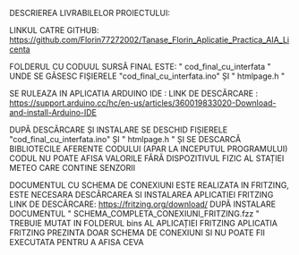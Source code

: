 DESCRIEREA LIVRABILELOR PROIECTULUI: 

LINKUL CATRE GITHUB: https://github.com/Florin77272002/Tanase_Florin_Aplicatie_Practica_AIA_Licenta

FOLDERUL CU CODUUL SURSĂ FINAL ESTE: " cod_final_cu_interfata " UNDE SE GĂSESC FIȘIERELE "cod_final_cu_interfata.ino" ȘI " htmlpage.h "

SE RULEAZA IN APLICATIA ARDUINO IDE : LINK DE DESCĂRCARE : https://support.arduino.cc/hc/en-us/articles/360019833020-Download-and-install-Arduino-IDE

DUPĂ DESCĂRCARE ȘI INSTALARE SE DESCHID FIȘIERELE "cod_final_cu_interfata.ino" ȘI " htmlpage.h " ȘI SE DESCARCĂ BIBLIOTECILE AFERENTE CODULUI (APAR LA INCEPUTUL PROGRAMULUI)
CODUL NU POATE AFISA VALORILE FĂRĂ DISPOZITIVUL FIZIC AL STAȚIEI METEO CARE CONTINE SENZORII

DOCUMENTUL CU SCHEMA DE CONEXIUNI ESTE REALIZATA IN FRITZING, ESTE NECESARA DESCĂRCAREA SI INSTALAREA APLICATIEI FRITZING
LINK DE DESCĂRCARE: https://fritzing.org/download/
DUPĂ INSTALARE DOCUMENTUL " SCHEMA_COMPLETA_CONEXIUNI_FRITZING.fzz " 
TREBUIE MUTAT IN FOLDERUL bins AL APLICAȚIEI FRITZING
APLICATIA FRITZING PREZINTA DOAR SCHEMA DE CONEXIUNI SI NU POATE FII EXECUTATA PENTRU A AFISA CEVA

